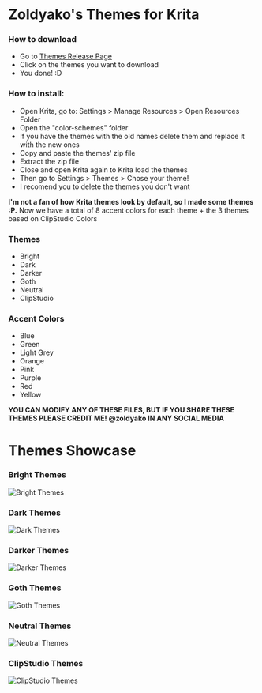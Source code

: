# Zoldyako's Themes for Krita

### How to download
- Go to [Themes Release Page](https://github.com/Zoldyako/Zoldyako-Krita-Themes/releases/tag/v2)
- Click on the themes you want to download
- You done! :D

### How to install:
- Open Krita, go to: Settings > Manage Resources > Open Resources Folder
- Open the "color-schemes" folder
- If you have the themes with the old names delete them and replace it with the new ones
- Copy and paste the themes' zip file
- Extract the zip file
- Close and open Krita again to Krita load the themes
- Then go to Settings > Themes > Chose your theme!
- I recomend you to delete the themes you don't want

**I'm not a fan of how Krita themes look by default, so I made some themes :P.** 
Now we have a total of 8 accent colors for each theme + the 3 themes based on ClipStudio Colors

### Themes
- Bright
- Dark
- Darker 
- Goth
- Neutral
- ClipStudio 
### Accent Colors
- Blue
- Green
- Light Grey
- Orange
- Pink
- Purple
- Red
- Yellow

**YOU CAN MODIFY ANY OF THESE FILES, BUT IF YOU SHARE THESE THEMES PLEASE CREDIT ME! @zoldyako IN ANY SOCIAL MEDIA**

# Themes Showcase

### Bright Themes
![Bright Themes](https://media.giphy.com/media/9vGfI7ebOIGQN5oc2f/giphy.gif) 

### Dark Themes
![Dark Themes](https://media.giphy.com/media/e75Ir93GfYZxZaCtD2/giphy.gif)

### Darker Themes
![Darker Themes](https://media.giphy.com/media/QL0td59vmJXVmCT8gB/giphy.gif)

### Goth Themes
![Goth Themes](https://media.giphy.com/media/6GEBe1fVJ85XwzsbXC/giphy.gif)

### Neutral Themes
![Neutral Themes](https://media.giphy.com/media/4q4LAqpDmmvEZEhVrR/giphy.gif)

### ClipStudio Themes
![ClipStudio Themes](https://media.giphy.com/media/47KrKTjV9nenspWpPY/giphy.gif)

